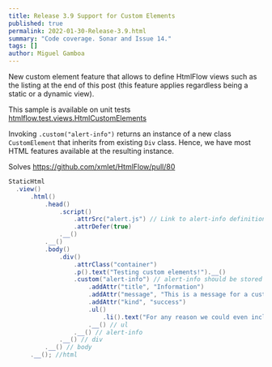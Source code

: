 ```yaml
---
title: Release 3.9 Support for Custom Elements
published: true
permalink: 2022-01-30-Release-3.9.html
summary: "Code coverage. Sonar and Issue 14."
tags: []
author: Miguel Gamboa  
---
```


New custom element feature that allows to define HtmlFlow views such as
the listing at the end of this post (this feature applies regardless being a
static or a dynamic view).

This sample is available on unit tests [htmlflow.test.views.HtmlCustomElements](https://github.com/xmlet/HtmlFlow/blob/master/src/test/java/htmlflow/test/views/HtmlCustomElements.java)

Invoking `.custom("alert-info")` returns an instance of a new
class `CustomElement` that inherits from existing `Div` class. 
Hence, we have most HTML features available at the resulting instance.

Solves https://github.com/xmlet/HtmlFlow/pull/80

```java
StaticHtml
  .view()
      .html()
          .head()
              .script()
                  .attrSrc("alert.js") // Link to alert-info definition
                  .attrDefer(true)
              .__()
          .__()
          .body()
              .div()
                  .attrClass("container")
                  .p().text("Testing custom elements!").__()
                  .custom("alert-info") // alert-info should be stored in the new Element and accessible to the Visitor.
                      .addAttr("title", "Information")
                      .addAttr("message", "This is a message for a custom element")
                      .addAttr("kind", "success")
                      .ul()
                          .li().text("For any reason we could even include other elements.").__()
                      .__() // ul
                  .__() // alert-info
              .__() // div
          .__() // body
      .__(); //html
```
